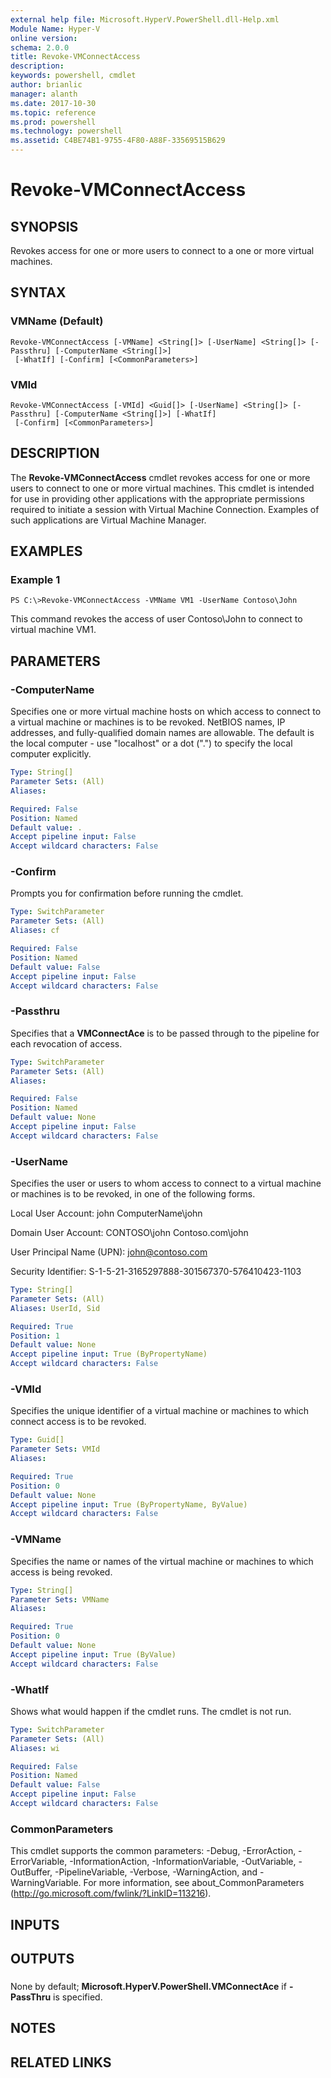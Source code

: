 ```yaml
---
external help file: Microsoft.HyperV.PowerShell.dll-Help.xml
Module Name: Hyper-V
online version: 
schema: 2.0.0
title: Revoke-VMConnectAccess
description: 
keywords: powershell, cmdlet
author: brianlic
manager: alanth
ms.date: 2017-10-30
ms.topic: reference
ms.prod: powershell
ms.technology: powershell
ms.assetid: C4BE74B1-9755-4F80-A88F-33569515B629
---
```


# Revoke-VMConnectAccess

## SYNOPSIS
Revokes access for one or more users to connect to a one or more virtual machines.

## SYNTAX

### VMName (Default)
```
Revoke-VMConnectAccess [-VMName] <String[]> [-UserName] <String[]> [-Passthru] [-ComputerName <String[]>]
 [-WhatIf] [-Confirm] [<CommonParameters>]
```

### VMId
```
Revoke-VMConnectAccess [-VMId] <Guid[]> [-UserName] <String[]> [-Passthru] [-ComputerName <String[]>] [-WhatIf]
 [-Confirm] [<CommonParameters>]
```

## DESCRIPTION
The **Revoke-VMConnectAccess** cmdlet revokes access for one or more users to connect to one or more virtual machines.
This cmdlet is intended for use in providing other applications with the appropriate permissions required to initiate a session with Virtual Machine Connection.
Examples of such applications are Virtual Machine Manager.

## EXAMPLES

### Example 1
```
PS C:\>Revoke-VMConnectAccess -VMName VM1 -UserName Contoso\John
```

This command revokes the access of user Contoso\John to connect to virtual machine VM1.

## PARAMETERS

### -ComputerName
Specifies one or more virtual machine hosts on which access to connect to a virtual machine or machines is to be revoked.
NetBIOS names, IP addresses, and fully-qualified domain names are allowable.
The default is the local computer - use "localhost" or a dot (".") to specify the local computer explicitly.

```yaml
Type: String[]
Parameter Sets: (All)
Aliases: 

Required: False
Position: Named
Default value: .
Accept pipeline input: False
Accept wildcard characters: False
```

### -Confirm
Prompts you for confirmation before running the cmdlet.

```yaml
Type: SwitchParameter
Parameter Sets: (All)
Aliases: cf

Required: False
Position: Named
Default value: False
Accept pipeline input: False
Accept wildcard characters: False
```

### -Passthru
Specifies that a **VMConnectAce** is to be passed through to the pipeline for each revocation of access.

```yaml
Type: SwitchParameter
Parameter Sets: (All)
Aliases: 

Required: False
Position: Named
Default value: None
Accept pipeline input: False
Accept wildcard characters: False
```

### -UserName
Specifies the user or users to whom access to connect to a virtual machine or machines is to be revoked, in one of the following forms.

Local User Account:
    john
    ComputerName\john
                         
Domain User Account:
    CONTOSO\john
    Contoso.com\john
                         
User Principal Name (UPN):
    john@contoso.com
                         
Security Identifier:
    S-1-5-21-3165297888-301567370-576410423-1103

```yaml
Type: String[]
Parameter Sets: (All)
Aliases: UserId, Sid

Required: True
Position: 1
Default value: None
Accept pipeline input: True (ByPropertyName)
Accept wildcard characters: False
```

### -VMId
Specifies the unique identifier of a virtual machine or machines to which connect access is to be revoked.

```yaml
Type: Guid[]
Parameter Sets: VMId
Aliases: 

Required: True
Position: 0
Default value: None
Accept pipeline input: True (ByPropertyName, ByValue)
Accept wildcard characters: False
```

### -VMName
Specifies the name or names of the virtual machine or machines to which access is being revoked.

```yaml
Type: String[]
Parameter Sets: VMName
Aliases: 

Required: True
Position: 0
Default value: None
Accept pipeline input: True (ByValue)
Accept wildcard characters: False
```

### -WhatIf
Shows what would happen if the cmdlet runs.
The cmdlet is not run.

```yaml
Type: SwitchParameter
Parameter Sets: (All)
Aliases: wi

Required: False
Position: Named
Default value: False
Accept pipeline input: False
Accept wildcard characters: False
```

### CommonParameters
This cmdlet supports the common parameters: -Debug, -ErrorAction, -ErrorVariable, -InformationAction, -InformationVariable, -OutVariable, -OutBuffer, -PipelineVariable, -Verbose, -WarningAction, and -WarningVariable. For more information, see about_CommonParameters (http://go.microsoft.com/fwlink/?LinkID=113216).

## INPUTS

## OUTPUTS

###  
None by default; **Microsoft.HyperV.PowerShell.VMConnectAce** if **-PassThru** is specified.

## NOTES

## RELATED LINKS

